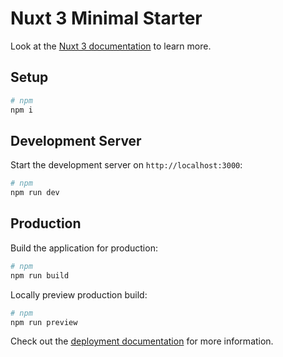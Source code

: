 # Nuxt 3 Minimal Starter

Look at the [Nuxt 3 documentation](https://nuxt.com/docs/getting-started/introduction) to learn more.

## Setup
 
```bash
# npm
npm i 
```

## Development Server

Start the development server on `http://localhost:3000`:

```bash
# npm
npm run dev 
```

## Production

Build the application for production:

```bash
# npm
npm run build 
```

Locally preview production build:

```bash
# npm
npm run preview
```

Check out the [deployment documentation](https://nuxt.com/docs/getting-started/deployment) for more information.
